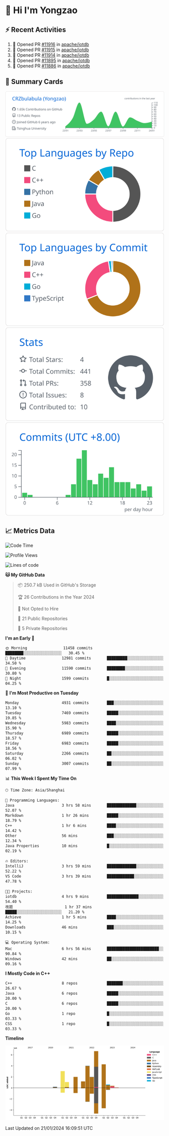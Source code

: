 # 👋 Hi I'm Yongzao

## ⚡ Recent Activities
<!--START_SECTION:activity-->
1. 💪 Opened PR [#11916](https://github.com/apache/iotdb/pull/11916) in [apache/iotdb](https://github.com/apache/iotdb)
2. 💪 Opened PR [#11915](https://github.com/apache/iotdb/pull/11915) in [apache/iotdb](https://github.com/apache/iotdb)
3. 💪 Opened PR [#11914](https://github.com/apache/iotdb/pull/11914) in [apache/iotdb](https://github.com/apache/iotdb)
4. 💪 Opened PR [#11895](https://github.com/apache/iotdb/pull/11895) in [apache/iotdb](https://github.com/apache/iotdb)
5. 💪 Opened PR [#11886](https://github.com/apache/iotdb/pull/11886) in [apache/iotdb](https://github.com/apache/iotdb)
<!--END_SECTION:activity-->

## 🎑 Summary Cards

[![](https://raw.githubusercontent.com/CRZbulabula/CRZbulabula/main/profile-summary-card-output/github/0-profile-details.svg)](https://github.com/vn7n24fzkq/github-profile-summary-cards)
[![](https://raw.githubusercontent.com/CRZbulabula/CRZbulabula/main/profile-summary-card-output/github/1-repos-per-language.svg)](https://github.com/vn7n24fzkq/github-profile-summary-cards) [![](https://raw.githubusercontent.com/CRZbulabula/CRZbulabula/main/profile-summary-card-output/github/2-most-commit-language.svg)](https://github.com/vn7n24fzkq/github-profile-summary-cards)
[![](https://raw.githubusercontent.com/CRZbulabula/CRZbulabula/main/profile-summary-card-output/github/3-stats.svg)](https://github.com/vn7n24fzkq/github-profile-summary-cards) [![](https://raw.githubusercontent.com/CRZbulabula/CRZbulabula/main/profile-summary-card-output/github/4-productive-time.svg)](https://github.com/vn7n24fzkq/github-profile-summary-cards)

## 📈 Metrics Data

<!--START_SECTION:waka-->
![Code Time](http://img.shields.io/badge/Code%20Time-547%20hrs%2027%20mins-blue)

![Profile Views](http://img.shields.io/badge/Profile%20Views-0-blue)

![Lines of code](https://img.shields.io/badge/From%20Hello%20World%20I%27ve%20Written-25.2%20million%20lines%20of%20code-blue)

**🐱 My GitHub Data** 

> 📦 250.7 kB Used in GitHub's Storage 
 > 
> 🏆 26 Contributions in the Year 2024
 > 
> 🚫 Not Opted to Hire
 > 
> 📜 21 Public Repositories 
 > 
> 🔑 5 Private Repositories 
 > 
**I'm an Early 🐤** 

```text
🌞 Morning                11458 commits       ████████░░░░░░░░░░░░░░░░░   30.45 % 
🌆 Daytime                12981 commits       █████████░░░░░░░░░░░░░░░░   34.50 % 
🌃 Evening                11590 commits       ████████░░░░░░░░░░░░░░░░░   30.80 % 
🌙 Night                  1599 commits        █░░░░░░░░░░░░░░░░░░░░░░░░   04.25 % 
```
📅 **I'm Most Productive on Tuesday** 

```text
Monday                   4931 commits        ███░░░░░░░░░░░░░░░░░░░░░░   13.10 % 
Tuesday                  7469 commits        █████░░░░░░░░░░░░░░░░░░░░   19.85 % 
Wednesday                5983 commits        ████░░░░░░░░░░░░░░░░░░░░░   15.90 % 
Thursday                 6989 commits        █████░░░░░░░░░░░░░░░░░░░░   18.57 % 
Friday                   6983 commits        █████░░░░░░░░░░░░░░░░░░░░   18.56 % 
Saturday                 2266 commits        ██░░░░░░░░░░░░░░░░░░░░░░░   06.02 % 
Sunday                   3007 commits        ██░░░░░░░░░░░░░░░░░░░░░░░   07.99 % 
```


📊 **This Week I Spent My Time On** 

```text
🕑︎ Time Zone: Asia/Shanghai

💬 Programming Languages: 
Java                     3 hrs 58 mins       █████████████░░░░░░░░░░░░   52.07 % 
Markdown                 1 hr 26 mins        █████░░░░░░░░░░░░░░░░░░░░   18.79 % 
C++                      1 hr 6 mins         ████░░░░░░░░░░░░░░░░░░░░░   14.42 % 
Other                    56 mins             ███░░░░░░░░░░░░░░░░░░░░░░   12.34 % 
Java Properties          10 mins             █░░░░░░░░░░░░░░░░░░░░░░░░   02.19 % 

🔥 Editors: 
IntelliJ                 3 hrs 59 mins       █████████████░░░░░░░░░░░░   52.22 % 
VS Code                  3 hrs 39 mins       ████████████░░░░░░░░░░░░░   47.78 % 

🐱‍💻 Projects: 
iotdb                    4 hrs 9 mins        ██████████████░░░░░░░░░░░   54.40 % 
改题                       1 hr 37 mins        █████░░░░░░░░░░░░░░░░░░░░   21.20 % 
Achieve                  1 hr 5 mins         ████░░░░░░░░░░░░░░░░░░░░░   14.25 % 
Downloads                46 mins             ███░░░░░░░░░░░░░░░░░░░░░░   10.15 % 

💻 Operating System: 
Mac                      6 hrs 56 mins       ███████████████████████░░   90.84 % 
Windows                  42 mins             ██░░░░░░░░░░░░░░░░░░░░░░░   09.16 % 
```

**I Mostly Code in C++** 

```text
C++                      8 repos             ███████░░░░░░░░░░░░░░░░░░   26.67 % 
Java                     6 repos             █████░░░░░░░░░░░░░░░░░░░░   20.00 % 
C                        6 repos             █████░░░░░░░░░░░░░░░░░░░░   20.00 % 
Go                       1 repo              █░░░░░░░░░░░░░░░░░░░░░░░░   03.33 % 
CSS                      1 repo              █░░░░░░░░░░░░░░░░░░░░░░░░   03.33 % 
```



**Timeline**

![Lines of Code chart](https://raw.githubusercontent.com/CRZbulabula/CRZbulabula/main/assets/bar_graph.png)


 Last Updated on 21/01/2024 16:09:51 UTC
<!--END_SECTION:waka-->

